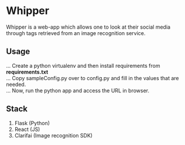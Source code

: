 # Whipper

Whipper is a web-app which allows one to look at their social media through tags retrieved from an image recognition service.

## Usage
... Create a python virtualenv and then install requirements from **requirements.txt**  
... Copy sampleConfig.py over to config.py and fill in the values that are needed.  
... Now, run the python app and access the URL in browser.


## Stack
1. Flask (Python)  
2. React (JS)
3. Clarifai (Image recognition SDK)
